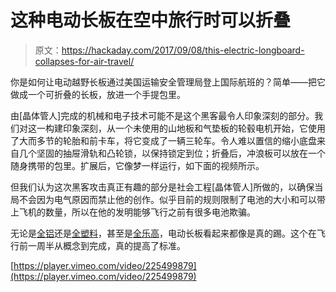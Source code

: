# 这种电动长板在空中旅行时可以折叠

> 原文：<https://hackaday.com/2017/09/08/this-electric-longboard-collapses-for-air-travel/>

你是如何让电动越野长板通过美国运输安全管理局登上国际航班的？简单——把它做成一个可折叠的长板，放进一个手提包里。

由[晶体管人]完成的机械和电子技术可能不是这个黑客最令人印象深刻的部分。我们对这一构建印象深刻，从一个未使用的山地板和气垫板的轮毂电机开始，它使用了大而多节的轮胎和前卡车，将它变成了一辆三轮车。令人难以置信的缩小底盘来自几个坚固的抽屉滑轨和凸轮锁，以保持锁定到位；折叠后，冲浪板可以放在一个随身携带的包里。扩展后，它像梦一样运行，如下面的视频所示。

但我们认为这次黑客攻击真正有趣的部分是社会工程[晶体管人]所做的，以确保当局不会因为电气原因而禁止他的创作。似乎目前的规则限制了电池的大小和可以带上飞机的数量，所以在他的发明能够飞行之前有很多电池欺骗。

无论是[全铝](http://hackaday.com/2012/04/17/all-aluminum-longboard-shows-its-mettle/)还是[全塑料](http://hackaday.com/2016/10/11/3d-printed-electric-longboard-courtesy-of-stratasys/)，甚至是[全乐高](http://hackaday.com/2017/08/05/electric-lego-longboard-now-complete-with-epic-road-test/)，电动长板看起来都像是真的踢。这个在飞行前一周半从概念到完成，真的提高了标准。

[https://player.vimeo.com/video/225499879](https://player.vimeo.com/video/225499879)